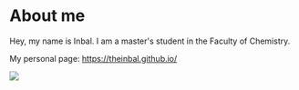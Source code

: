 
# About me
Hey, my name is Inbal. I am a master's student in the Faculty of Chemistry.

My personal page: https://theinbal.github.io/


![]([image-url](https://github.com/TheInbal/TheInbal.github.io/blob/main/Inbal%20Avatar.png))


